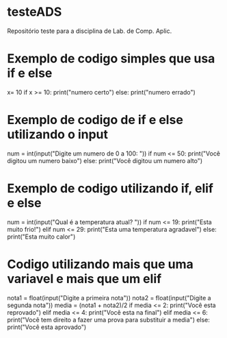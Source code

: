 # testeADS
Repositório teste para a disciplina de Lab. de Comp. Aplic.
# Exemplo de codigo simples que usa if e else
x= 10
if x >= 10:
    print("numero certo")
else:
    print("numero errado")

# Exemplo de codigo de if e else utilizando o input
num = int(input("Digite um numero de 0 a 100: "))
if num <= 50:
    print("Você digitou um numero baixo")
else:
    print("Você digitou um numero alto")


# Exemplo de codigo utilizando if, elif e else
num = int(input("Qual é a temperatura atual? "))
if num <= 19:
    print("Esta muito frio!")
elif num <= 29:
    print("Esta uma temperatura agradavel")
else:
    print("Esta muito calor")


# Codigo utilizando mais que uma variavel e mais que um elif
nota1 = float(input("Digite a primeira nota"))
nota2 = float(input("Digite a segunda nota"))
media = (nota1 + nota2)/2
if media <= 2:
    print("Você esta reprovado")
elif media <= 4:
    print("Você esta na final")
elif media <= 6:
    print("Você tem direito a fazer uma prova para substituir a media")
else:
    print("Você esta aprovado")
